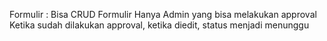 Formulir :
Bisa CRUD Formulir
Hanya Admin yang bisa melakukan approval
Ketika sudah dilakukan approval, ketika diedit, status menjadi menunggu